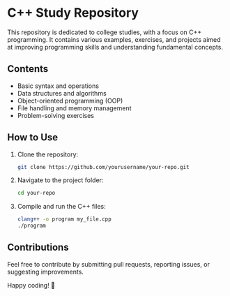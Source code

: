 # C++ Study Repository

This repository is dedicated to college studies, with a focus on C++ programming. It contains various examples, exercises, and projects aimed at improving programming skills and understanding fundamental concepts.

## Contents
- Basic syntax and operations
- Data structures and algorithms
- Object-oriented programming (OOP)
- File handling and memory management
- Problem-solving exercises

## How to Use
1. Clone the repository:
   ```sh
   git clone https://github.com/yourusername/your-repo.git
   ```
2. Navigate to the project folder:
   ```sh
   cd your-repo
   ```
3. Compile and run the C++ files:
   ```sh
   clang++ -o program my_file.cpp
   ./program
   ```

## Contributions
Feel free to contribute by submitting pull requests, reporting issues, or suggesting improvements.

Happy coding! 🚀

